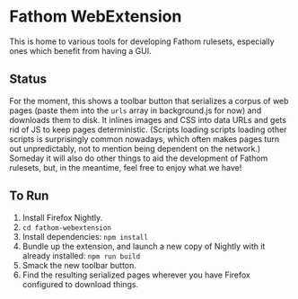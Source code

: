 # Fathom WebExtension
This is home to various tools for developing Fathom rulesets, especially ones which benefit from having a GUI.

## Status
For the moment, this shows a toolbar button that serializes a corpus of web pages (paste them into the `urls` array in background.js for now) and downloads them to disk. It inlines images and CSS into data URLs and gets rid of JS to keep pages deterministic. (Scripts loading scripts loading other scripts is surprisingly common nowadays, which often makes pages turn out unpredictably, not to mention being dependent on the network.) Someday it will also do other things to aid the development of Fathom rulesets, but, in the meantime, feel free to enjoy what we have!

## To Run
1. Install Firefox Nightly.
2. `cd fathom-webextension`
3. Install dependencies: `npm install`
4. Bundle up the extension, and launch a new copy of Nightly with it already installed: `npm run build`
5. Smack the new toolbar button.
6. Find the resulting serialized pages wherever you have Firefox configured to download things.
